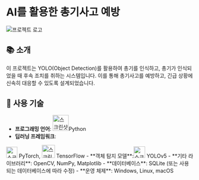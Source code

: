 # AI를 활용한 총기사고 예방

![프로젝트 로고](https://github.com/user-attachments/assets/92e82935-194b-4292-99b1-40a3586ed132)

## 📚 소개

이 프로젝트는 YOLO(Object Detection)를 활용하여 총기를 인식하고, 총기가 인식되었을 때 후속 조치를 취하는 시스템입니다. 이를 통해 총기사고를 예방하고, 긴급 상황에 신속히 대응할 수 있도록 설계되었습니다.

## 🚀 사용 기술

- **프로그래밍 언어**: <img width="43" alt="스크린샷 2024-09-25 오후 4 48 23" src="https://github.com/user-attachments/assets/92e82935-194b-4292-99b1-40a3586ed132">Python
- **딥러닝 프레임워크**: 
<img width="30" alt="스크린샷 2024-09-25 오후 4 52 54" src="https://github.com/user-attachments/assets/73905eb5-a991-43c6-ac8b-f0e33bd9fffa">
PyTorch, <img width="35" alt="스크린샷 2024-09-25 오후 4 53 21" src="https://github.com/user-attachments/assets/2c47cf17-c7b6-4eef-bcbc-278735404a1c">
TensorFlow
- **객체 탐지 모델**:<img width="31" alt="스크린샷 2024-09-25 오후 4 52 25" src="https://github.com/user-attachments/assets/61b2ebee-f99c-4b14-87ae-e9b292d0975b">
 YOLOv5
- **기타 라이브러리**: OpenCV, NumPy, Matplotlib
- **데이터베이스**: SQLite (또는 사용되는 데이터베이스에 따라 수정)
- **운영 체제**: Windows, Linux, macOS

